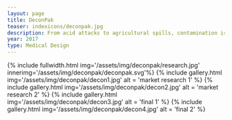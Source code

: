 ```yaml
---
layout: page
title: DeconPak
teaser: indexicons/deconpak.jpg
description: From acid attacks to agricultural spills, contamination is a major issue that is often overlooked. This design seeks to develop a more inclusive system of decontamination procedures that will take less time to carry out and ultimately save lives.
year: 2017
type: Medical Design
---
```

{% include fullwidth.html img='/assets/img/deconpak/research.jpg' innerimg='/assets/img/deconpak/deconpak.svg'%}
{% include gallery.html img='/assets/img/deconpak/decon1.jpg' alt = 'market research 1' %}
{% include gallery.html img='/assets/img/deconpak/decon2.jpg' alt = 'market research 2' %}
{% include gallery.html img='/assets/img/deconpak/decon3.jpg' alt = 'final 1' %}
{% include gallery.html img='/assets/img/deconpak/decon4.jpg' alt = 'final 2' %}